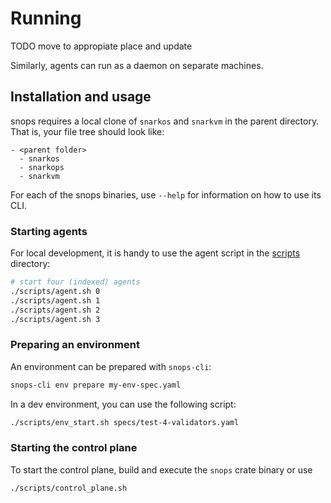 # Running

TODO move to appropiate place and update

Similarly, agents can run as a daemon on separate machines.

## Installation and usage

snops requires a local clone of `snarkos` and `snarkvm` in the parent directory.
That is, your file tree should look like:

```
- <parent folder>
  - snarkos
  - snarkops
  - snarkvm
```

For each of the snops binaries, use `--help` for information on how to use its
CLI.

### Starting agents

<!-- TODO: agent containerization -->

For local development, it is handy to use the agent script in the
[scripts](./scripts/) directory:

```bash
# start four (indexed) agents
./scripts/agent.sh 0
./scripts/agent.sh 1
./scripts/agent.sh 2
./scripts/agent.sh 3
```

### Preparing an environment

An environment can be prepared with `snops-cli`:

```bash
snops-cli env prepare my-env-spec.yaml
```

In a dev environment, you can use the following script:

```bash
./scripts/env_start.sh specs/test-4-validators.yaml
```

### Starting the control plane

To start the control plane, build and execute the `snops` crate binary or use

```bash
./scripts/control_plane.sh
```
